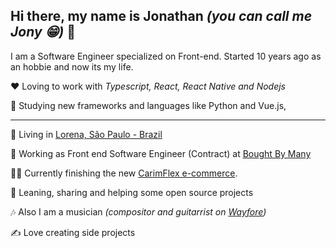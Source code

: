 ## Hi there, my name is Jonathan _(you can call me Jony 😁)_ 👋 
I am a Software Engineer specialized on Front-end. Started 10 years ago as an hobbie and now its my life.

❤ Loving to work with _Typescript, React, React Native and Nodejs_

📘 Studying new frameworks and languages like Python and Vue.js, 

---

🏡 Living in [Lorena, São Paulo - Brazil](https://pt.wikipedia.org/wiki/Lorena_(S%C3%A3o_Paulo)) 

🐶 Working as Front end Software Engineer (Contract) at [Bought By Many](https://boughtbymany.com/)

👨‍💻 Currently finishing the new [CarimFlex e-commerce](https://shop.carimflex.com.br/).

🧪 Leaning, sharing and helping some open source projects

🎶 Also I am a musician _(compositor and guitarrist on [Wayfore](https://www.youtube.com/user/w4banda))_ 

✍ Love creating side projects
